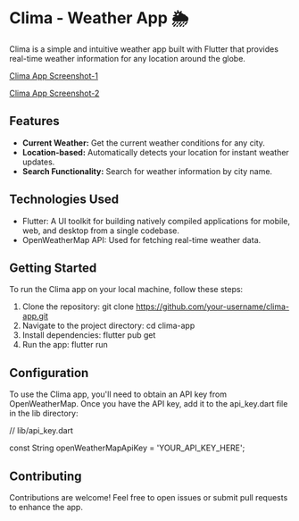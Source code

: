 # Clima - Weather App 🌦️

Clima is a simple and intuitive weather app built with Flutter that provides real-time weather information for any location around the globe.

[Clima App Screenshot-1](https://github.com/siddharth-gautam-ug21-007-nitp/clima/blob/master/Screenshot-1.jpg)

[Clima App Screenshot-2](https://github.com/siddharth-gautam-ug21-007-nitp/clima/blob/master/Screenshot-2.jpg)

## Features

- **Current Weather:** Get the current weather conditions for any city.
- **Location-based:** Automatically detects your location for instant weather updates.
- **Search Functionality:** Search for weather information by city name.

## Technologies Used

- Flutter: A UI toolkit for building natively compiled applications for mobile, web, and desktop from a single codebase.
- OpenWeatherMap API: Used for fetching real-time weather data.

## Getting Started

To run the Clima app on your local machine, follow these steps:

1. Clone the repository:
   git clone https://github.com/your-username/clima-app.git
2. Navigate to the project directory:
   cd clima-app
3. Install dependencies:
   flutter pub get
4. Run the app:
   flutter run

## Configuration
To use the Clima app, you'll need to obtain an API key from OpenWeatherMap. Once you have the API key, add it to the api_key.dart file in the lib directory:

// lib/api_key.dart

const String openWeatherMapApiKey = 'YOUR_API_KEY_HERE';


## Contributing
Contributions are welcome! Feel free to open issues or submit pull requests to enhance the app.


